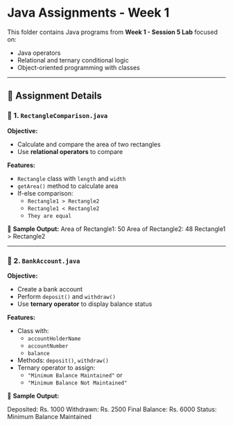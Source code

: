 # Java Assignments - Week 1

This folder contains Java programs from **Week 1 - Session 5 Lab** focused on:
- Java operators
- Relational and ternary conditional logic
- Object-oriented programming with classes

---

## 📘 Assignment Details

### 🔹 1. `RectangleComparison.java`

**Objective:**  
- Calculate and compare the area of two rectangles  
- Use **relational operators** to compare

**Features:**
- `Rectangle` class with `length` and `width`
- `getArea()` method to calculate area
- If-else comparison:
  - `Rectangle1 > Rectangle2`
  - `Rectangle1 < Rectangle2`
  - `They are equal`

📌 **Sample Output:**
Area of Rectangle1: 50
Area of Rectangle2: 48
Rectangle1 > Rectangle2



---

### 🔹 2. `BankAccount.java`

**Objective:**  
- Create a bank account
- Perform `deposit()` and `withdraw()`
- Use **ternary operator** to display balance status

**Features:**
- Class with:
  - `accountHolderName`
  - `accountNumber`
  - `balance`
- Methods: `deposit()`, `withdraw()`
- Ternary operator to assign:
  - `"Minimum Balance Maintained"` or
  - `"Minimum Balance Not Maintained"`

📌 **Sample Output:**

Deposited: Rs. 1000
Withdrawn: Rs. 2500
Final Balance: Rs. 6000
Status: Minimum Balance Maintained


